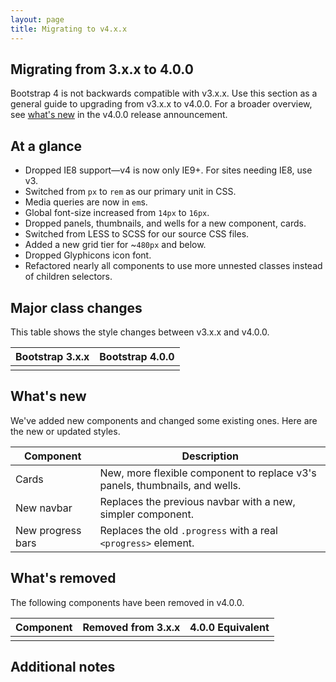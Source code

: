 ```yaml
---
layout: page
title: Migrating to v4.x.x
---
```


## Migrating from 3.x.x to 4.0.0

Bootstrap 4 is not backwards compatible with v3.x.x. Use this section as a general guide to upgrading from v3.x.x to v4.0.0. For a broader overview, see [what's new](http://blog.getbootstrap.com/DEAD-LINK-FIX-ME-PLEASE) in the v4.0.0 release announcement.

## At a glance

- Dropped IE8 support—v4 is now only IE9+. For sites needing IE8, use v3.
- Switched from `px` to `rem` as our primary unit in CSS.
- Media queries are now in `em`s.
- Global font-size increased from `14px` to `16px`.
- Dropped panels, thumbnails, and wells for a new component, cards.
- Switched from LESS to SCSS for our source CSS files.
- Added a new grid tier for ~`480px` and below.
- Dropped Glyphicons icon font.
- Refactored nearly all components to use more unnested classes instead of children selectors.

## Major class changes

This table shows the style changes between v3.x.x and v4.0.0.

| Bootstrap 3.x.x | Bootstrap 4.0.0 |
| --- | --- |
|  |  |

## What's new
We've added new components and changed some existing ones. Here are the new or updated styles.

| Component | Description |
| --- | --- |
| Cards | New, more flexible component to replace v3's panels, thumbnails, and wells. |
| New navbar | Replaces the previous navbar with a new, simpler component. |
| New progress bars | Replaces the old `.progress` with a real `<progress>` element. |

## What's removed
The following components have been removed in v4.0.0.

| Component | Removed from 3.x.x | 4.0.0 Equivalent |
| --- | --- | --- |
|  |  |  |

## Additional notes
